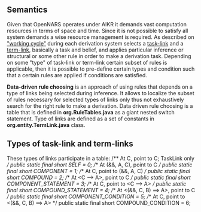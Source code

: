 ## Semantics

Given that OpenNARS operates under AIKR it demands vast computation resources in terms of space and time. Since it is not possible to satisfy all system demands a wise resource management is required. As described on ["working cycle"](https://github.com/opennars/opennars/wiki/Working-Cycle-and-Tasks-Management-in-OpenNARS) during each derivation system selects a [task-link](https://github.com/opennars/opennars/wiki/Types-of-Links:-task-and-term-links) and a [term-link](https://github.com/opennars/opennars/wiki/Types-of-Links:-task-and-term-links), basically a task and belief, and applies particular inference or structural or some other rule  in order to make a derivation task. Depending on some "type" of task-link or term-link certain subset of rules is applicable, then it is possible to pre-define certain types and condition such that a certain rules are applied if conditions are satisfied.     

**Data-driven rule choosing** is an approach of using rules that depends on a type of links being selected during inference. It allows to localize the subset of rules necessary for selected types of links only thus not exhaustively search for the right rule to make a derivation. Data driven rule choosing is a table that is defined in **org.RuleTables.java** as a giant nested switch statement. Type of links are defined as a set of constants in **org.entity.TermLink.java** class.

## Types of task-link and term-links

These types of links participate in a table:
/** At C, point to C; TaskLink only */
    public static final short SELF = 0; 
    /** At (&amp;&amp;, A, C), point to C */
    public static final short COMPONENT = 1;
    /** At C, point to (&amp;&amp;, A, C) */
    public static final short COMPOUND = 2;
    /** At &lt;C --&gt; A&gt;, point to C */
    public static final short COMPONENT_STATEMENT = 3;
    /** At C, point to &lt;C --&gt; A&gt; */
    public static final short COMPOUND_STATEMENT = 4;
    /** At &lt;(&amp;&amp;, C, B) ==&gt; A&gt;, point to C */
    public static final short COMPONENT_CONDITION = 5;
    /** At C, point to &lt;(&amp;&amp;, C, B) ==&gt; A&gt; */
    public static final short COMPOUND_CONDITION = 6;

